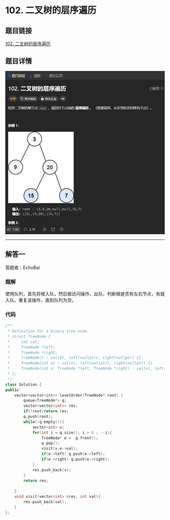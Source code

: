 # 102. 二叉树的层序遍历
## 题目链接  
[102. 二叉树的层序遍历](https://leetcode.cn/problems/binary-tree-level-order-traversal/description/)
## 题目详情
![题目图片](Img/102.png)

***
## 解答一
答题者：EchoBai

### 题解
使用队列，首先将根入队，然后做访问操作，出队，判断根是否有左右节点，有就入队。重复该操作，直到队列为空。
### 代码
``` cpp
/**
 * Definition for a binary tree node.
 * struct TreeNode {
 *     int val;
 *     TreeNode *left;
 *     TreeNode *right;
 *     TreeNode() : val(0), left(nullptr), right(nullptr) {}
 *     TreeNode(int x) : val(x), left(nullptr), right(nullptr) {}
 *     TreeNode(int x, TreeNode *left, TreeNode *right) : val(x), left(left), right(right) {}
 * };
 */
class Solution {
public:
    vector<vector<int>> levelOrder(TreeNode* root) {
        queue<TreeNode*> q;
        vector<vector<int>> res;
        if(!root)return res;
        q.push(root);
        while(!q.empty()){
            vector<int> v;
            for(int i = q.size(); i > 0 ; --i){
                TreeNode* e =  q.front();
                q.pop();
                visit(v,e->val);
                if(e->left) q.push(e->left);
                if(e->right) q.push(e->right);
            }
            res.push_back(v);
        }
        return res;
        
    }
    void visit(vector<int> &res, int val){
        res.push_back(val);
    }
};
```


